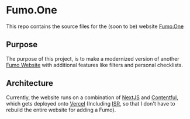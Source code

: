 # Fumo.One

This repo contains the source files for the (soon to be) website [Fumo.One](https://www.fumo.one)

## Purpose

The purpose of this project, is to make a modernized version of another [Fumo Website](https://fumo.website/) with additional features like filters and personal checklists.

## Architecture

Currently, the website runs on a combination of [NextJS](https://nextjs.org/) and [Contentful](https://www.contentful.com/), which gets deployed onto [Vercel](https://vercel.com) (Including [ISR](https://nextjs.org/docs/basic-features/data-fetching/incremental-static-regeneration), so that I don't have to rebuild the entire website for adding a Fumo).
